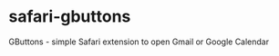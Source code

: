 safari-gbuttons
===============

GButtons - simple Safari extension to open Gmail or Google Calendar
